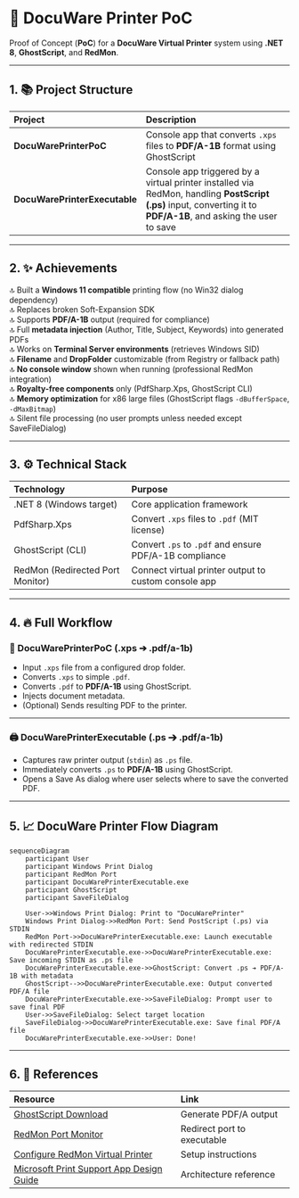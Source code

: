# 📄 DocuWare Printer PoC

Proof of Concept (**PoC**) for a **DocuWare Virtual Printer** system using **.NET 8**, **GhostScript**, and **RedMon**.

---

## 1. 📚 Project Structure

| Project | Description |
|:---|:---|
| **DocuWarePrinterPoC** | Console app that converts `.xps` files to **PDF/A-1B** format using GhostScript |
| **DocuWarePrinterExecutable** | Console app triggered by a virtual printer installed via RedMon, handling **PostScript (.ps)** input, converting it to **PDF/A-1B**, and asking the user to save |

---

## 2. ✨ Achievements

🔝 Built a **Windows 11 compatible** printing flow (no Win32 dialog dependency)  
🔝 Replaces broken Soft-Expansion SDK  
🔝 Supports **PDF/A-1B** output (required for compliance)  
🔝 Full **metadata injection** (Author, Title, Subject, Keywords) into generated PDFs  
🔝 Works on **Terminal Server environments** (retrieves Windows SID)  
🔝 **Filename** and **DropFolder** customizable (from Registry or fallback path)  
🔝 **No console window** shown when running (professional RedMon integration)  
🔝 **Royalty-free components** only (PdfSharp.Xps, GhostScript CLI)  
🔝 **Memory optimization** for x86 large files (GhostScript flags `-dBufferSpace`, `-dMaxBitmap`)  
🔝 Silent file processing (no user prompts unless needed except SaveFileDialog)

---

## 3. ⚙️ Technical Stack

| Technology | Purpose |
|:---|:---|
| .NET 8 (Windows target) | Core application framework |
| PdfSharp.Xps | Convert `.xps` files to `.pdf` (MIT license) |
| GhostScript (CLI) | Convert `.ps` to `.pdf` and ensure PDF/A-1B compliance |
| RedMon (Redirected Port Monitor) | Connect virtual printer output to custom console app |

---

## 4. 🔥 Full Workflow

### 📁 DocuWarePrinterPoC (.xps ➔ .pdf/a-1b)
- Input `.xps` file from a configured drop folder.
- Converts `.xps` to simple `.pdf`.
- Converts `.pdf` to **PDF/A-1B** using GhostScript.
- Injects document metadata.
- (Optional) Sends resulting PDF to the printer.

---

### 🖨 DocuWarePrinterExecutable (.ps ➔ .pdf/a-1b)
- Captures raw printer output (`stdin`) as `.ps` file.
- Immediately converts `.ps` to **PDF/A-1B** using GhostScript.
- Opens a Save As dialog where user selects where to save the converted PDF.

---

## 5. 📈 DocuWare Printer Flow Diagram

```mermaid
sequenceDiagram
    participant User
    participant Windows Print Dialog
    participant RedMon Port
    participant DocuWarePrinterExecutable.exe
    participant GhostScript
    participant SaveFileDialog

    User->>Windows Print Dialog: Print to "DocuWarePrinter"
    Windows Print Dialog->>RedMon Port: Send PostScript (.ps) via STDIN
    RedMon Port->>DocuWarePrinterExecutable.exe: Launch executable with redirected STDIN
    DocuWarePrinterExecutable.exe->>DocuWarePrinterExecutable.exe: Save incoming STDIN as .ps file
    DocuWarePrinterExecutable.exe->>GhostScript: Convert .ps ➔ PDF/A-1B with metadata
    GhostScript-->>DocuWarePrinterExecutable.exe: Output converted PDF/A file
    DocuWarePrinterExecutable.exe->>SaveFileDialog: Prompt user to save final PDF
    User->>SaveFileDialog: Select target location
    SaveFileDialog->>DocuWarePrinterExecutable.exe: Save final PDF/A file
    DocuWarePrinterExecutable.exe->>User: Done!
```

---

## 6. 🔗 References

| Resource | Link |
|:---|:---|
| [GhostScript Download](https://ghostscript.com/releases/gsdnld.html) | Generate PDF/A output |
| [RedMon Port Monitor](http://www.ghostgum.com.au/software/redmon.htm) | Redirect port to executable |
| [Configure RedMon Virtual Printer](https://stackoverflow.com/questions/10403805/configure-virtual-printer-port-redirection) | Setup instructions |
| [Microsoft Print Support App Design Guide](https://learn.microsoft.com/en-us/windows-hardware/drivers/devapps/print-support-app-design-guide) | Architecture reference |